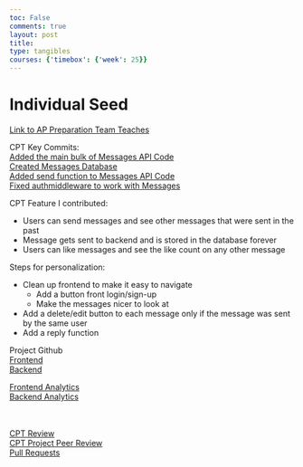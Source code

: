 ```yaml
---
toc: False
comments: true
layout: post 
title: 
type: tangibles
courses: {'timebox': {'week': 25}}
---
```

# Individual Seed
[Link to AP Preparation Team Teaches](https://github.com/nighthawkcoders/teacher_portfolio/issues/92#issuecomment-1887582267)

CPT Key Commits:
<br>
[Added the main bulk of Messages API Code](https://github.com/SAAK-APCSP/Bluejay-Backend/commit/b44f79b8036b65a8854bebe401a214177529bb5a)
<br>
[Created Messages Database](https://github.com/SAAK-APCSP/Bluejay-Backend/commit/fab095578ea0b3cd384bbde56d3817515899b0b3)
<br>
[Added send function to Messages API Code](https://github.com/SAAK-APCSP/Bluejay-Backend/commit/7baccb5dca19102cb158a3179ddd94949bc2bde7)
<br>
[Fixed authmiddleware to work with Messages](https://github.com/SAAK-APCSP/Bluejay-Backend/commit/05a6f578a119aa080dd64f2c4544745a25bd9517)
<br>

CPT Feature I contributed:
- Users can send messages and see other messages that were sent in the past
- Message gets sent to backend and is stored in the database forever
- Users can like messages and see the like count on any other message

Steps for personalization:
- Clean up frontend to make it easy to navigate
  - Add a button front login/sign-up
  - Make the messages nicer to look at
- Add a delete/edit button to each message only if the message was sent by the same user
- Add a reply function

Project Github
<br>
[Frontend](https://github.com/SAAK-APCSP/Bluejay-Frontend)
<br>
[Backend](https://github.com/SAAK-APCSP/Bluejay-Backend)

[Frontend Analytics](https://github.com/SAAK-APCSP/Bluejay-Frontend/graphs/contributors)
<br>
[Backend Analytics](https://github.com/SAAK-APCSP/Bluejay-Backend/graphs/contributors)
<br>
<br>
<br>

[CPT Review](https://akhil353.github.io/student//2024/02/20/CPT-review.html)
<br>
[CPT Project Peer Review](https://github.com/Akhil353/student/issues/3)
<br>
[Pull Requests](https://github.com/SAAK-APCSP/Bluejay-Backend/pulls?q=is%3Apr+is%3Aclosed)
